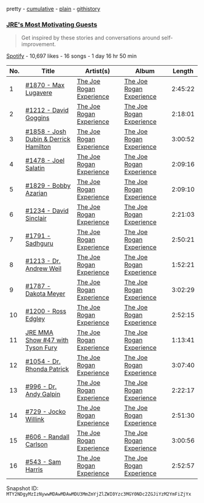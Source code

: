 pretty - [cumulative](/playlists/cumulative/37i9dQZF1DX6gAnC9ioCxB.md) - [plain](/playlists/plain/37i9dQZF1DX6gAnC9ioCxB) - [githistory](https://github.githistory.xyz/mackorone/spotify-playlist-archive/blob/main/playlists/plain/37i9dQZF1DX6gAnC9ioCxB)

### [JRE's Most Motivating Guests](https://open.spotify.com/playlist/37i9dQZF1DX6gAnC9ioCxB)

> Get inspired by these stories and conversations around self\-improvement.

[Spotify](https://open.spotify.com/user/spotify) - 10,697 likes - 16 songs - 1 day 16 hr 50 min

| No. | Title | Artist(s) | Album | Length |
|---|---|---|---|---|
| 1 | [\#1870 \- Max Lugavere](https://open.spotify.com/episode/7fkDRpWn7bVWDDsDaOEy5y) | [The Joe Rogan Experience](https://open.spotify.com/show/4rOoJ6Egrf8K2IrywzwOMk) | [The Joe Rogan Experience](https://open.spotify.com/show/4rOoJ6Egrf8K2IrywzwOMk) | 2:45:22 |
| 2 | [\#1212 \- David Goggins](https://open.spotify.com/episode/27QZ8gh5X27R9LRB02hD3n) | [The Joe Rogan Experience](https://open.spotify.com/show/4rOoJ6Egrf8K2IrywzwOMk) | [The Joe Rogan Experience](https://open.spotify.com/show/4rOoJ6Egrf8K2IrywzwOMk) | 2:18:01 |
| 3 | [\#1858 \- Josh Dubin & Derrick Hamilton](https://open.spotify.com/episode/6UeUIxBVH2DnDSv9lH6qFF) | [The Joe Rogan Experience](https://open.spotify.com/show/4rOoJ6Egrf8K2IrywzwOMk) | [The Joe Rogan Experience](https://open.spotify.com/show/4rOoJ6Egrf8K2IrywzwOMk) | 3:00:52 |
| 4 | [\#1478 \- Joel Salatin](https://open.spotify.com/episode/4ftPQAYtdWSzh23GadelrV) | [The Joe Rogan Experience](https://open.spotify.com/show/4rOoJ6Egrf8K2IrywzwOMk) | [The Joe Rogan Experience](https://open.spotify.com/show/4rOoJ6Egrf8K2IrywzwOMk) | 2:09:16 |
| 5 | [\#1829 \- Bobby Azarian](https://open.spotify.com/episode/7xA1gGIa9YCk9cmMrdnajv) | [The Joe Rogan Experience](https://open.spotify.com/show/4rOoJ6Egrf8K2IrywzwOMk) | [The Joe Rogan Experience](https://open.spotify.com/show/4rOoJ6Egrf8K2IrywzwOMk) | 2:09:10 |
| 6 | [\#1234 \- David Sinclair](https://open.spotify.com/episode/0Gifr7mhEsQBI5oGzJomz2) | [The Joe Rogan Experience](https://open.spotify.com/show/4rOoJ6Egrf8K2IrywzwOMk) | [The Joe Rogan Experience](https://open.spotify.com/show/4rOoJ6Egrf8K2IrywzwOMk) | 2:21:03 |
| 7 | [\#1791 \- Sadhguru](https://open.spotify.com/episode/0zN02uiYg9KUwYs4JY8Nwg) | [The Joe Rogan Experience](https://open.spotify.com/show/4rOoJ6Egrf8K2IrywzwOMk) | [The Joe Rogan Experience](https://open.spotify.com/show/4rOoJ6Egrf8K2IrywzwOMk) | 2:50:21 |
| 8 | [\#1213 \- Dr\. Andrew Weil](https://open.spotify.com/episode/0in3ntA6303CYpA3ASpeVe) | [The Joe Rogan Experience](https://open.spotify.com/show/4rOoJ6Egrf8K2IrywzwOMk) | [The Joe Rogan Experience](https://open.spotify.com/show/4rOoJ6Egrf8K2IrywzwOMk) | 1:52:21 |
| 9 | [\#1787 \- Dakota Meyer](https://open.spotify.com/episode/23UU1WhuEeHbXbTKIi7scJ) | [The Joe Rogan Experience](https://open.spotify.com/show/4rOoJ6Egrf8K2IrywzwOMk) | [The Joe Rogan Experience](https://open.spotify.com/show/4rOoJ6Egrf8K2IrywzwOMk) | 3:02:29 |
| 10 | [\#1200 \- Ross Edgley](https://open.spotify.com/episode/2wFi4A1QkUyUj1cVhhScmU) | [The Joe Rogan Experience](https://open.spotify.com/show/4rOoJ6Egrf8K2IrywzwOMk) | [The Joe Rogan Experience](https://open.spotify.com/show/4rOoJ6Egrf8K2IrywzwOMk) | 2:52:15 |
| 11 | [JRE MMA Show \#47 with Tyson Fury](https://open.spotify.com/episode/6hChfQF2Sj5aSkyr9peT7R) | [The Joe Rogan Experience](https://open.spotify.com/show/4rOoJ6Egrf8K2IrywzwOMk) | [The Joe Rogan Experience](https://open.spotify.com/show/4rOoJ6Egrf8K2IrywzwOMk) | 1:13:41 |
| 12 | [\#1054 \- Dr\. Rhonda Patrick](https://open.spotify.com/episode/3JGuLUtsJ32YBA7qI6IcsO) | [The Joe Rogan Experience](https://open.spotify.com/show/4rOoJ6Egrf8K2IrywzwOMk) | [The Joe Rogan Experience](https://open.spotify.com/show/4rOoJ6Egrf8K2IrywzwOMk) | 3:07:40 |
| 13 | [\#996 \- Dr\. Andy Galpin](https://open.spotify.com/episode/00upERqCfcMFYuPgfodV5M) | [The Joe Rogan Experience](https://open.spotify.com/show/4rOoJ6Egrf8K2IrywzwOMk) | [The Joe Rogan Experience](https://open.spotify.com/show/4rOoJ6Egrf8K2IrywzwOMk) | 2:22:17 |
| 14 | [\#729 \- Jocko Willink](https://open.spotify.com/episode/6JNBgM4EALGH0ERfiSLFeC) | [The Joe Rogan Experience](https://open.spotify.com/show/4rOoJ6Egrf8K2IrywzwOMk) | [The Joe Rogan Experience](https://open.spotify.com/show/4rOoJ6Egrf8K2IrywzwOMk) | 2:51:30 |
| 15 | [\#606 \- Randall Carlson](https://open.spotify.com/episode/0Sfwu85dxXHsz9VLoDTnie) | [The Joe Rogan Experience](https://open.spotify.com/show/4rOoJ6Egrf8K2IrywzwOMk) | [The Joe Rogan Experience](https://open.spotify.com/show/4rOoJ6Egrf8K2IrywzwOMk) | 3:00:56 |
| 16 | [\#543 \- Sam Harris](https://open.spotify.com/episode/5aWHFm05DR7YCMs9Y2u4eF) | [The Joe Rogan Experience](https://open.spotify.com/show/4rOoJ6Egrf8K2IrywzwOMk) | [The Joe Rogan Experience](https://open.spotify.com/show/4rOoJ6Egrf8K2IrywzwOMk) | 2:52:57 |

Snapshot ID: `MTY2NDgyMzIzNywwMDAwMDAwMDU3MmZmYjZlZWI0Yzc3MGY0NDc2ZGJiYzM2YmFiZjYx`
